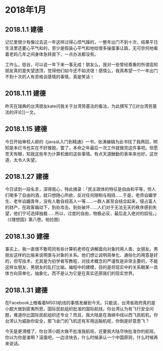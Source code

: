 # 2018年1月

## 2018.1.1 建德

记忆里很少有像过去这一年这样过得心烦气躁的，一整年出门不到十次，结果平日生活里还要心平气和的，至少是假装心平气和地给很多操蛋事让路，无可奈何地看着老妈几年之间身体急转直下，一点办法都没有。

工作么，低谷，可以说一年下来一事无成！朋友么，我对一些曾经尊重的所谓高知朋友真的是失望透顶，觉得他们如今还不如流氓！感情么，我真希望一个一年出门不到十次的人有资格谈感情的事情，真是笑话！

## 2018.1.11 建德

昨天在瑞典的台湾朋友kate问我关于台湾劳基法的看法，为此撰写了[[对台湾劳基法的评论]]一文。

## 2018.1.15 建德

今日开始审校人邮的《java从入门到精通》一书，张涛编辑为此书找了我两回，明知是本烂书也实在不好推脱，罢了，本命之年最后一次工作就做完这件事吧。但愿苍天有眼，知我这些年为计算机做的这些事情。有点天道酬勤的表率来也好。这世道，太令人失望。

## 2018.1.27 建德

今日读到一段名言，深得我心，特此摘录：「民主政体的特征是自由和平等，但人们喝多了自由的酒，就只想随心所欲，反对任何限制与阻挠……于是，老师谄媚学生、老年谄媚青年，没有人敢自视高人一等……一群人甚至会结合起来，侵占富人的财产，在政客煽动下，到处攻击、到处破坏……人们对于无法无天的秩序感到失望，他们宁可选择独裁……所以，过度的自由，物极必反，最后走入绝对的奴役。」（《理想国》第八卷。柏拉图）

## 2018.1.30 建德

事实上，我一直很不敢苟同有些计算机老师在讲解面向对象时用人类、女朋友。男朋友这样的比喻来说明类与对象的关系。他们想让说明简单化、通俗化的用意是好的，但写技术，尤其是为初学者写教程，对技术概念的严谨性是非常主要的，不能这样女朋友、男朋友的乱打比喻。编程中的建模，目的是将现实中的关系朝某一具体方向简单化，抽象化，而不是认为它是在真实还原我们的现实世界。

## 2018.1.31 建德

在Facebook上眼看着M503航线的事情发展到今天。只能说，台湾省政府真的是小题大做到匪夷所思，国际民航组织批准的国际航线，你台湾认为有飞行安全问题，难道你比国际民航组织还专业？而且，我大陆是在海峡中线以西飞民航机，你台湾认为威胁你安全，那飞金门的飞机还有军用运输机呢，你倒是好意思飞？

今天是更滑稽了，你台湾小题大做不批准我航班，还要我大陆尽快批准你的航班，你以为你是谁啊？滚蛋吧，一边凉快去，什么时候承认一个中国原则，什么时候再来说话。
